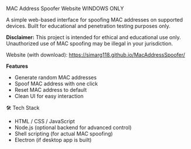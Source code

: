 MAC Address Spoofer Website WINDOWS ONLY

A simple web-based interface for spoofing MAC addresses on supported devices. Built for educational and penetration testing purposes only.

**Disclaimer:** This project is intended for ethical and educational use only. Unauthorized use of MAC spoofing may be illegal in your jurisdiction.

Website (with download):
https://simarg118.github.io/MacAddressSpoofer/

**Features**

- Generate random MAC addresses
- Spoof MAC address with one click 
- Reset MAC address to default
- Clean UI for easy interaction


🛠️ Tech Stack
- HTML / CSS / JavaScript
- Node.js (optional backend for advanced control)
- Shell scripting (for actual MAC spoofing)
- Electron (if desktop app is built)




